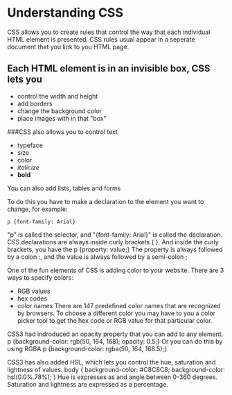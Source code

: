 # Understanding CSS

CSS allows you to create rules that control the way that each individual HTML element is presented.
CSS rules usual appear in a seperate document that you link to you HTML page.

## Each HTML element is in an invisible box, CSS lets you
- control the width and height
- add borders
- change the background color
- place images with in that "box"

###CSS also allows you to control text
- typeface
- size
- color
- *italicize*
- **bold**

You can also add lists, tables and forms

To do this you have to make a declaration to the element you want to change, for example:

    p {font-family: Arial}

"p" is called the selector, and "{font-family: Arial}" is called the declaration.
CSS declarations are always inside curly brackets { }.  And inside the curly brackets, you have the 
    p {property: value;}
The property is always followed by a colon :, and the value is always followed by a semi-colon ;

One of the fun elements of CSS is adding color to your website. 
There are 3 ways to specify colors:
- RGB values
- hex codes
- color names 
There are 147 predefined color names that are recognized by browsers.  To choose a different color you may have to you a color picker tool to get the hex code or RGB value for that particular color.

CSS3 had indroduced an opacity property that you can add to any element.  
    p {background-color: rgb(50, 164, 168);
       opacity: 0.5;}
Or you can do this by using RGBA 
    p {background-color: rgba(50, 164, 168.5);}

CSS3 has also added HSL, which lets you control the hue, saturation and lightness of values.
    body {
        background-color: #C8C8C8;
        background-color: hsl(0.0%.78%);
    }
Hue is expresses as and angle between 0-360 degrees.  Saturation and lightness are expressed as a percentage.